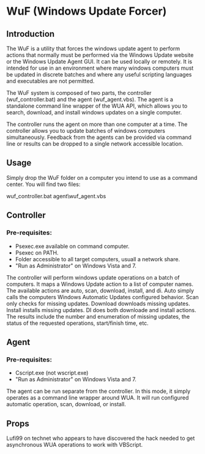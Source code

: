 # WuF (Windows Update Forcer)

## Introduction

The WuF is a utility that forces the windows update agent to perform actions that normally must be performed via the Windows Update website or the Windows Update Agent GUI. It can be used locally or remotely. It is intended for use in an environment where many windows computers must be updated in discrete batches and where any useful scripting languages and executables are not permitted.

The WuF system is composed of two parts, the controller (wuf_controller.bat) and the agent (wuf_agent.vbs). The agent is a standalone command line wrapper of the WUA API, which allows you to search, download, and install windows updates on a single computer.

The controller runs the agent on more than one computer at a time. The controller allows you to update batches of windows computers simultaneously. Feedback from the agents can be provided via command line or results can be dropped to a single network accessible location.

## Usage
Simply drop the WuF folder on a computer you intend to use as a command center. You will find two files:

wuf_controller.bat
agent\wuf_agent.vbs

## Controller

### Pre-requisites:
- Psexec.exe available on command computer.
- Psexec on PATH.
- Folder accessible to all target computers, usuall a network share.
- "Run as Administrator" on Windows Vista and 7.

The controller will perform windows update operations on a batch of computers. It maps a Windows Update action to a list of computer names. The available actions are auto, scan, download, install, and di. Auto simply calls the computers Windows Automatic Updates configured behavior. Scan only checks for missing updates. Download downloads missing updates. Install installs missing updates. DI does both downloade and install actions. The results include the number and enumeration of missing updates, the status of the requested operations, start/finish time, etc.

## Agent

### Pre-requisites:
- Cscript.exe (not wscript.exe)
- "Run as Administrator" on Windows Vista and 7.

The agent can be run separate from the controller. In this mode, it simply operates as a command line wrapper around WUA. It will run configured automatic operation, scan, download, or install.

## Props
Lufi99 on technet who appears to have discovered the hack needed to get asynchronous WUA operations to work with VBScript.